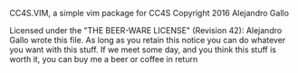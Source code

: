CC4S.VIM, a simple vim package for CC4S
Copyright 2016 Alejandro Gallo

Licensed under the "THE BEER-WARE LICENSE" (Revision 42):
Alejandro Gallo wrote this file. As long as you retain this notice you
can do whatever you want with this stuff. If we meet some day, and you think
this stuff is worth it, you can buy me a beer or coffee in return

